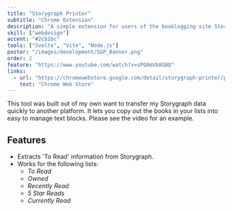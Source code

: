 ```yaml
---
title: "Storygraph Printer"
subtitle: "Chrome Extension"
description: "A simple extension for users of the booklogging site Storygraph."
skill: ["webdesign"]
accent: "#2cb1bc"
tools: ["Svelte", "Vite", "Node.js"]
poster: "/images/development/SGP_Banner.png"
order: 2
feature: "https://www.youtube.com/watch?v=sPQ0mVb8GBQ"
links:
  - url: "https://chromewebstore.google.com/detail/storygraph-printer/piamaldolnicniajehjlgnmnlljnfcal"
    text: "Chrome Web Store"
---
```


This tool was built out of my own want to transfer my Storygraph data quickly to another platform. It lets you copy out the books in your lists into easy to manage text blocks. Please see the video for an example.
<br/>

## Features

- Extracts 'To Read' information from Storygraph.
- Works for the following lists:
  - _To Read_
  - _Owned_
  - _Recently Read_
  - _5 Star Reads_
  - _Currently Read_
